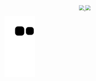 <div align="center">
  <a href="https://github.com/rafaballerini">
  <img height="180em" src="https://github-readme-stats.vercel.app/api?username=FelipeTsuyoshiSuzuki&show_icons=true&theme=tokyonight&include_all_commits=true&count_private=true"/>
  <img height="180em" src="https://github-readme-stats.vercel.app/api/top-langs/?username=FelipeTsuyoshiSuzuki&layout=compact&langs_count=7&theme=tokyonight"/>
</div>
  
![Snake animation](https://github.com/rafaballerini/rafaballerini/blob/output/github-contribution-grid-snake.svg)

